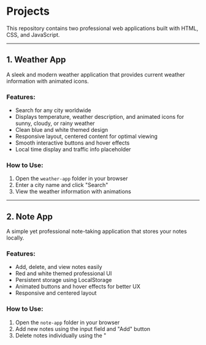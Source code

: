 # Projects

This repository contains two professional web applications built with HTML, CSS, and JavaScript.

---

## 1. Weather App

A sleek and modern weather application that provides current weather information with animated icons.

### Features:
- Search for any city worldwide
- Displays temperature, weather description, and animated icons for sunny, cloudy, or rainy weather
- Clean blue and white themed design
- Responsive layout, centered content for optimal viewing
- Smooth interactive buttons and hover effects
- Local time display and traffic info placeholder

### How to Use:
1. Open the `weather-app` folder in your browser
2. Enter a city name and click "Search"
3. View the weather information with animations

---

## 2. Note App

A simple yet professional note-taking application that stores your notes locally.

### Features:
- Add, delete, and view notes easily
- Red and white themed professional UI
- Persistent storage using LocalStorage
- Animated buttons and hover effects for better UX
- Responsive and centered layout

### How to Use:
1. Open the `note-app` folder in your browser
2. Add new notes using the input field and "Add" button
3. Delete notes individually using the "
